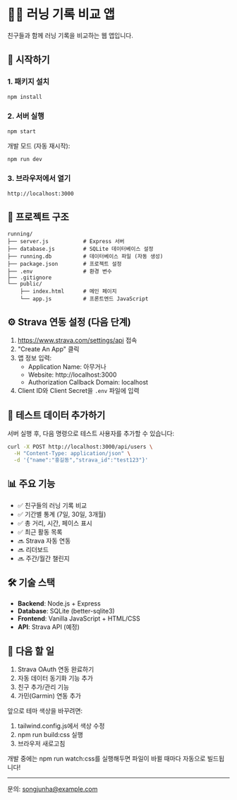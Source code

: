 # 🏃‍♂️ 러닝 기록 비교 앱

친구들과 함께 러닝 기록을 비교하는 웹 앱입니다.

## 🚀 시작하기

### 1. 패키지 설치
```bash
npm install
```

### 2. 서버 실행
```bash
npm start
```

개발 모드 (자동 재시작):
```bash
npm run dev
```

### 3. 브라우저에서 열기
```
http://localhost:3000
```

## 📁 프로젝트 구조

```
running/
├── server.js           # Express 서버
├── database.js         # SQLite 데이터베이스 설정
├── running.db          # 데이터베이스 파일 (자동 생성)
├── package.json        # 프로젝트 설정
├── .env                # 환경 변수
├── .gitignore
└── public/
    ├── index.html      # 메인 페이지
    └── app.js          # 프론트엔드 JavaScript
```

## ⚙️ Strava 연동 설정 (다음 단계)

1. https://www.strava.com/settings/api 접속
2. "Create An App" 클릭
3. 앱 정보 입력:
   - Application Name: 아무거나
   - Website: http://localhost:3000
   - Authorization Callback Domain: localhost
4. Client ID와 Client Secret을 `.env` 파일에 입력

## 🧪 테스트 데이터 추가하기

서버 실행 후, 다음 명령으로 테스트 사용자를 추가할 수 있습니다:

```bash
curl -X POST http://localhost:3000/api/users \
  -H "Content-Type: application/json" \
  -d '{"name":"홍길동","strava_id":"test123"}'
```

## 📊 주요 기능

- ✅ 친구들의 러닝 기록 비교
- ✅ 기간별 통계 (7일, 30일, 3개월)
- ✅ 총 거리, 시간, 페이스 표시
- ✅ 최근 활동 목록
- 🔜 Strava 자동 연동
- 🔜 리더보드
- 🔜 주간/월간 챌린지

## 🛠 기술 스택

- **Backend**: Node.js + Express
- **Database**: SQLite (better-sqlite3)
- **Frontend**: Vanilla JavaScript + HTML/CSS
- **API**: Strava API (예정)

## 📝 다음 할 일

1. Strava OAuth 연동 완료하기
2. 자동 데이터 동기화 기능 추가
3. 친구 추가/관리 기능
4. 가민(Garmin) 연동 추가


앞으로 테마 색상을 바꾸려면:
1. tailwind.config.js에서 색상 수정
2. npm run build:css 실행
3. 브라우저 새로고침

개발 중에는 npm run watch:css를 실행해두면 파일이 바뀔 때마다 자동으로 빌드됩니다!

---


문의: songjunha@example.com
